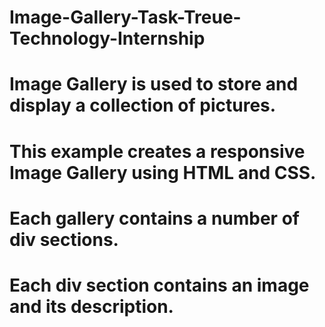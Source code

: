 # Image-Gallery-Task-Treue-Technology-Internship
# Image Gallery is used to store and display a collection of pictures. 
# This example creates a responsive Image Gallery using HTML and CSS. 
# Each gallery contains a number of div sections.
# Each div section contains an image and its description.

